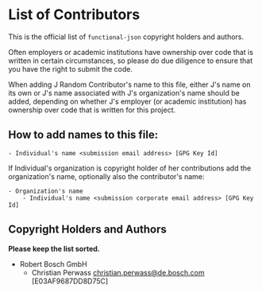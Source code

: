 # List of Contributors

This is the official list of `functional-json` copyright holders and authors.

Often employers or academic institutions have ownership over code that is
written in certain circumstances, so please do due diligence to ensure that
you have the right to submit the code.

When adding J Random Contributor's name to this file, either J's name on its
own or J's name associated with J's organization's name should be added,
depending on whether J's employer (or academic institution) has ownership
over code that is written for this project.

## How to add names to this file:
```text
- Individual's name <submission email address> [GPG Key Id]
```

If Individual's organization is copyright holder of her contributions add the
organization's name, optionally also the contributor's name:

```text
- Organization's name
    - Individual's name <submission corporate email address> [GPG Key Id]
```

## Copyright Holders and Authors

**Please keep the list sorted.**

- Robert Bosch GmbH
    - Christian Perwass <christian.perwass@de.bosch.com> [E03AF9687DD8D75C]

